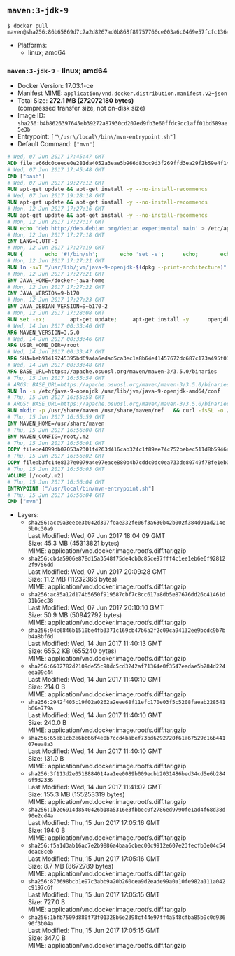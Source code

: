 ## `maven:3-jdk-9`

```console
$ docker pull maven@sha256:86b65869d7c7a2d8267ad0b868f89757766ce003a6c0469e57fcfc1364dcc59a
```

-	Platforms:
	-	linux; amd64

### `maven:3-jdk-9` - linux; amd64

-	Docker Version: 17.03.1-ce
-	Manifest MIME: `application/vnd.docker.distribution.manifest.v2+json`
-	Total Size: **272.1 MB (272072180 bytes)**  
	(compressed transfer size, not on-disk size)
-	Image ID: `sha256:b4b8626397645eb39272a87930cd207ed9fb3e60ffdc9dc1aff01bd589ae5e3b`
-	Entrypoint: `["\/usr\/local\/bin\/mvn-entrypoint.sh"]`
-	Default Command: `["mvn"]`

```dockerfile
# Wed, 07 Jun 2017 17:45:47 GMT
ADD file:a66dc0ceece0e281da4052a3eae5b966d83cc9d3f269ffd3ea29f2b59e4f1463 in / 
# Wed, 07 Jun 2017 17:45:48 GMT
CMD ["bash"]
# Wed, 07 Jun 2017 19:27:12 GMT
RUN apt-get update && apt-get install -y --no-install-recommends 		ca-certificates 		curl 		wget 	&& rm -rf /var/lib/apt/lists/*
# Wed, 07 Jun 2017 19:28:18 GMT
RUN apt-get update && apt-get install -y --no-install-recommends 		bzr 		git 		mercurial 		openssh-client 		subversion 				procps 	&& rm -rf /var/lib/apt/lists/*
# Mon, 12 Jun 2017 17:27:16 GMT
RUN apt-get update && apt-get install -y --no-install-recommends 		bzip2 		unzip 		xz-utils 	&& rm -rf /var/lib/apt/lists/*
# Mon, 12 Jun 2017 17:27:17 GMT
RUN echo 'deb http://deb.debian.org/debian experimental main' > /etc/apt/sources.list.d/experimental.list
# Mon, 12 Jun 2017 17:27:18 GMT
ENV LANG=C.UTF-8
# Mon, 12 Jun 2017 17:27:19 GMT
RUN { 		echo '#!/bin/sh'; 		echo 'set -e'; 		echo; 		echo 'dirname "$(dirname "$(readlink -f "$(which javac || which java)")")"'; 	} > /usr/local/bin/docker-java-home 	&& chmod +x /usr/local/bin/docker-java-home
# Mon, 12 Jun 2017 17:27:21 GMT
RUN ln -svT "/usr/lib/jvm/java-9-openjdk-$(dpkg --print-architecture)" /docker-java-home
# Mon, 12 Jun 2017 17:27:21 GMT
ENV JAVA_HOME=/docker-java-home
# Mon, 12 Jun 2017 17:27:22 GMT
ENV JAVA_VERSION=9~b170
# Mon, 12 Jun 2017 17:27:23 GMT
ENV JAVA_DEBIAN_VERSION=9~b170-2
# Mon, 12 Jun 2017 17:28:08 GMT
RUN set -ex; 		apt-get update; 	apt-get install -y 		openjdk-9-jdk-headless="$JAVA_DEBIAN_VERSION" 	; 	rm -rf /var/lib/apt/lists/*; 		[ "$(readlink -f "$JAVA_HOME")" = "$(docker-java-home)" ]; 		update-alternatives --get-selections | awk -v home="$(readlink -f "$JAVA_HOME")" 'index($3, home) == 1 { $2 = "manual"; print | "update-alternatives --set-selections" }'; 	update-alternatives --query java | grep -q 'Status: manual'
# Wed, 14 Jun 2017 00:33:46 GMT
ARG MAVEN_VERSION=3.5.0
# Wed, 14 Jun 2017 00:33:46 GMT
ARG USER_HOME_DIR=/root
# Wed, 14 Jun 2017 00:33:47 GMT
ARG SHA=beb91419245395bd69a4a6edad5ca3ec1a8b64e41457672dc687c173a495f034
# Wed, 14 Jun 2017 00:33:48 GMT
ARG BASE_URL=https://apache.osuosl.org/maven/maven-3/3.5.0/binaries
# Thu, 15 Jun 2017 16:55:54 GMT
# ARGS: BASE_URL=https://apache.osuosl.org/maven/maven-3/3.5.0/binaries MAVEN_VERSION=3.5.0 SHA=beb91419245395bd69a4a6edad5ca3ec1a8b64e41457672dc687c173a495f034 USER_HOME_DIR=/root
RUN ln -s /etc/java-9-openjdk /usr/lib/jvm/java-9-openjdk-amd64/conf
# Thu, 15 Jun 2017 16:55:58 GMT
# ARGS: BASE_URL=https://apache.osuosl.org/maven/maven-3/3.5.0/binaries MAVEN_VERSION=3.5.0 SHA=beb91419245395bd69a4a6edad5ca3ec1a8b64e41457672dc687c173a495f034 USER_HOME_DIR=/root
RUN mkdir -p /usr/share/maven /usr/share/maven/ref   && curl -fsSL -o /tmp/apache-maven.tar.gz ${BASE_URL}/apache-maven-$MAVEN_VERSION-bin.tar.gz   && echo "${SHA}  /tmp/apache-maven.tar.gz" | sha256sum -c -   && tar -xzf /tmp/apache-maven.tar.gz -C /usr/share/maven --strip-components=1   && rm -f /tmp/apache-maven.tar.gz   && ln -s /usr/share/maven/bin/mvn /usr/bin/mvn
# Thu, 15 Jun 2017 16:55:59 GMT
ENV MAVEN_HOME=/usr/share/maven
# Thu, 15 Jun 2017 16:56:00 GMT
ENV MAVEN_CONFIG=/root/.m2
# Thu, 15 Jun 2017 16:56:01 GMT
COPY file:e4099db07053a2301f4263d416cab324c1f89ee74c752bebec511d8b59464cb6 in /usr/local/bin/mvn-entrypoint.sh 
# Thu, 15 Jun 2017 16:56:02 GMT
COPY file:b3fc14e8337e0079a4e97eace880b4b7cddc0dc0ea733de80749f78fe1eb089a in /usr/share/maven/ref/ 
# Thu, 15 Jun 2017 16:56:03 GMT
VOLUME [/root/.m2]
# Thu, 15 Jun 2017 16:56:04 GMT
ENTRYPOINT ["/usr/local/bin/mvn-entrypoint.sh"]
# Thu, 15 Jun 2017 16:56:04 GMT
CMD ["mvn"]
```

-	Layers:
	-	`sha256:acc9a3eece3b042d397feae332fe06f3a630b42b002f384d91ad214e5b0c30a9`  
		Last Modified: Wed, 07 Jun 2017 18:04:09 GMT  
		Size: 45.3 MB (45313821 bytes)  
		MIME: application/vnd.docker.image.rootfs.diff.tar.gzip
	-	`sha256:cbda5906e878d15a3548f75de4cb0c85ce97fff4c1ee1eb6e6f928122f9756dd`  
		Last Modified: Wed, 07 Jun 2017 20:09:28 GMT  
		Size: 11.2 MB (11232366 bytes)  
		MIME: application/vnd.docker.image.rootfs.diff.tar.gzip
	-	`sha256:ac85a12d174b5650f919587cbf7c8cc617a8db5e87676dd26c41461d31b5ec38`  
		Last Modified: Wed, 07 Jun 2017 20:10:10 GMT  
		Size: 50.9 MB (50942792 bytes)  
		MIME: application/vnd.docker.image.rootfs.diff.tar.gzip
	-	`sha256:94c6846b1510be4fb3371c169cb47b6a2f2c09ca94132ee9bcdc9b7bb4a8bf6d`  
		Last Modified: Wed, 14 Jun 2017 11:40:13 GMT  
		Size: 655.2 KB (655240 bytes)  
		MIME: application/vnd.docker.image.rootfs.diff.tar.gzip
	-	`sha256:6602782d2109de55c98dc5cd3242af71364e0f3547eadae5b284d224eea09c44`  
		Last Modified: Wed, 14 Jun 2017 11:40:10 GMT  
		Size: 214.0 B  
		MIME: application/vnd.docker.image.rootfs.diff.tar.gzip
	-	`sha256:2942f405c19f02a0262a2eee68f11efc170e03f5c5208faeab228541b66e779a`  
		Last Modified: Wed, 14 Jun 2017 11:40:10 GMT  
		Size: 240.0 B  
		MIME: application/vnd.docker.image.rootfs.diff.tar.gzip
	-	`sha256:65eb1cb2e6bb66f4e0b7ccd4babef73bd6292720f61a67529c16b44107eea8a3`  
		Last Modified: Wed, 14 Jun 2017 11:40:10 GMT  
		Size: 131.0 B  
		MIME: application/vnd.docker.image.rootfs.diff.tar.gzip
	-	`sha256:3f113d2e0518884014aa1ee0089b009ecbb2031486bed34cd5e6b2846f932336`  
		Last Modified: Wed, 14 Jun 2017 11:41:02 GMT  
		Size: 155.3 MB (155253319 bytes)  
		MIME: application/vnd.docker.image.rootfs.diff.tar.gzip
	-	`sha256:1b2e6914d8540426b18a5316e3fbbec0f2786ed9790fe1ad4f68d38d90e2cd4a`  
		Last Modified: Thu, 15 Jun 2017 17:05:16 GMT  
		Size: 194.0 B  
		MIME: application/vnd.docker.image.rootfs.diff.tar.gzip
	-	`sha256:f5a1d3ab16ac7e2b9886a4baa6cbec00c9912e607e23fecfb3e04c54deac8ceb`  
		Last Modified: Thu, 15 Jun 2017 17:05:16 GMT  
		Size: 8.7 MB (8672789 bytes)  
		MIME: application/vnd.docker.image.rootfs.diff.tar.gzip
	-	`sha256:873698bcb1e97c3abb9a20b260cea9d2eade99a0a10fe982a111a042c9197c6f`  
		Last Modified: Thu, 15 Jun 2017 17:05:15 GMT  
		Size: 727.0 B  
		MIME: application/vnd.docker.image.rootfs.diff.tar.gzip
	-	`sha256:1bfb7509d880f73f01328b6e2398cf44e97ff4a548cfba85b9c0d93696f3b04a`  
		Last Modified: Thu, 15 Jun 2017 17:05:15 GMT  
		Size: 347.0 B  
		MIME: application/vnd.docker.image.rootfs.diff.tar.gzip
